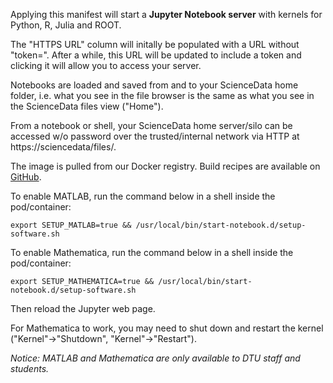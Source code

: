 Applying this manifest will start a **Jupyter Notebook server** with kernels for Python, R, Julia and ROOT.

The "HTTPS URL" column will initally be populated with a URL without "token=". After a while, this URL will be updated to include a token and clicking it will allow you to access your server.

Notebooks are loaded and saved from and to your ScienceData home folder, i.e. what you see in the file browser is the same as what you see in the ScienceData files view ("Home").

From a notebook or shell, your ScienceData  home server/silo can be accessed w/o password over the trusted/internal network via HTTP at https&colon;//sciencedata/files/.

The image is pulled from our Docker registry. Build recipes are available on [GitHub](https://github.com/deic-dk/sciencedata_images).

To enable MATLAB, run the command below in a shell inside the pod/container:

```
export SETUP_MATLAB=true && /usr/local/bin/start-notebook.d/setup-software.sh
```

To enable Mathematica, run the command below in a shell inside the pod/container:

```
export SETUP_MATHEMATICA=true && /usr/local/bin/start-notebook.d/setup-software.sh
```

Then reload the Jupyter web page.

For Mathematica to work, you may need to shut down and restart the kernel ("Kernel"->"Shutdown", "Kernel"->"Restart").

_Notice: MATLAB and Mathematica are only available to DTU staff and students._
